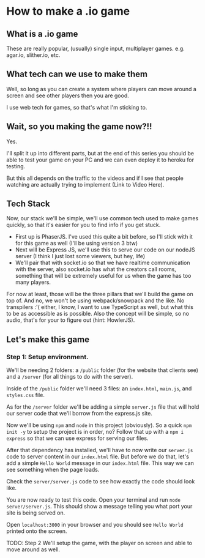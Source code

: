 # How to make a .io game

## What is a .io game

These are really popular, (usually) single input, multiplayer games. e.g. agar.io, slither.io, etc.

## What tech can we use to make them

Well, so long as you can create a system where players can move around a screen and see other players then you are good.

I use web tech for games, so that's what I'm sticking to.

## Wait, so you making the game now?!!

Yes.

I'll split it up into different parts, but at the end of this series you should be able to test your game on your PC and we can even deploy it to heroku for testing.

But this all depends on the traffic to the videos and if I see that people watching are actually trying to implement (Link to Video Here).

## Tech Stack

Now, our stack we'll be simple, we'll use common tech used to make games quickly, so that it's easier for you to find info if you get stuck.

- First up is PhaserJS. I've used this quite a bit before, so I'll stick with it for this game as well (I'll be using version 3 btw)
- Next will be Express JS, we'll use this to serve our code on our nodeJS server (I think I just lost some viewers, but hey, life)
- We'll pair that with socket.io so that we have realtime communication with the server, also socket.io has what the creators call rooms, something that will be extremely useful for us when the game has too many players.

For now at least, those will be the three pillars that we'll build the game on top of. And no, we won't be using webpack/snowpack and the like. No transpilers :'( either, I know, I want to use TypeScript as well, but what this to be as accessible as is possible. Also the concept will be simple, so no audio, that's for your to figure out (hint: HowlerJS).

## Let's make this game

### Step 1: Setup environment.

We'll be needing 2 folders: a `/public` folder (for the website that clients see) and a `/server` (for all things to do with the server).

Inside of the `/public` folder we'll need 3 files: an `index.html`, `main.js`, and `styles.css` file.

As for the `/server` folder we'll be adding a simple `server.js` file that will hold our server code that we'll borrow from the express.js site.

Now we'll be using `npm` and `node` in this project (obviously). So a quick `npm init -y` to setup the project is in order, no?
Follow that up with a `npm i express` so that we can use express for serving our files.

After that dependency has installed, we'll have to now write our `server.js` code to server content in our `index.html` file. But before we do that, let's add a simple `Hello World` message in our `index.html` file. This way we can see something when the page loads.

Check the `server/server.js` code to see how exactly the code should look like.

You are now ready to test this code. Open your terminal and run `node server/server.js`. This should show a message telling you what port your site is being served on.

Open `localhost:3000` in your browser and you should see `Hello World` printed onto the screen.

TODO: Step 2 We'll setup the game, with the player on screen and able to move around as well.